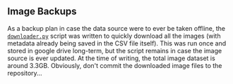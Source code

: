 ## Image Backups

As a backup plan in case the data source were to ever be taken offline, the [`downloader.py`](downloader.py) script
was written to quickly download all the images (with metadata already being saved in the CSV file itself).
This was run once and stored in google drive long-term, but the script remains in case the image source is ever updated.
At the time of writing, the total image dataset is around 3.3GB.
Obviously, don't commit the downloaded image files to the repository...
